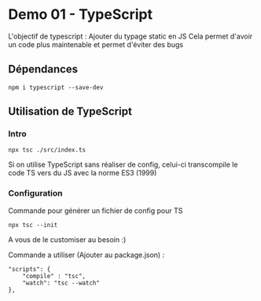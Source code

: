 # Demo 01 - TypeScript
L'objectif de typescript : Ajouter du typage static en JS
Cela permet d'avoir un code plus maintenable et permet d'éviter des bugs

## Dépendances 
```
npm i typescript --save-dev
```

## Utilisation de TypeScript
### Intro
```
npx tsc ./src/index.ts
```
Si on utilise TypeScript sans réaliser de config, celui-ci transcompile le code TS vers du JS avec la norme ES3 (1999)

### Configuration
Commande pour générer un fichier de config pour TS
```
npx tsc --init
```
A vous de le customiser au besoin :)


Commande a utiliser (Ajouter au package.json) :
```
"scripts": {
    "compile" : "tsc",
    "watch": "tsc --watch"
},
```
